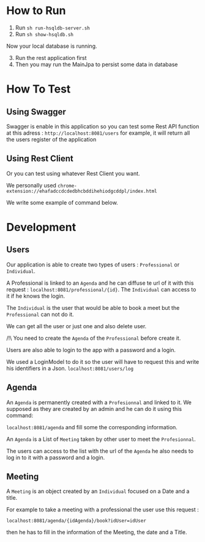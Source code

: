# How to Run

1. Run  `sh run-hsqldb-server.sh` 
2. Run `sh show-hsqldb.sh`

Now your local database is running.

3. Run the rest application first 
4. Then you may run the MainJpa to persist some data in database

# How To Test

## Using Swagger 

Swagger is enable in this application so you can test some Rest API function 
at this adress : `http://localhost:8081/users` for example, it will return all 
the users register of the application

## Using Rest Client

Or you can test using whatever Rest Client you want.

We personally used `chrome-extension://ehafadccdcdedbhcbddihehiodgcddpl/index.html`

We write some example of command below.

# Development 

 ## Users

Our application is able to create two types of users : `Professional` or `Individual`.

A Professional is linked to an `Agenda` and he can diffuse te url of it with this request :
`localhost:8081/professional/{id}`.
The `Individual` can access to it if he knows the login.

The `Individual` is the user that would be able to book a meet but the `Professional` can not do it.

We can get all the user or just one and also delete user.

/!\ You need to create the `Agenda` of the `Professional` before create it.  

Users are also able to login to the app with a password and a login.

We used a LoginModel to do it so the user will have to request this and write his identifiers in a Json.
`localhost:8081/users/log`

## Agenda 

An `Agenda` is permanently created with a `Profesionnal` and linked to it.
We supposed as they are created by an admin and he can do it using this command: 

`localhost:8081/agenda` and fill some the corresponding information.

An `Agenda` is a List of `Meeting` taken by other user to meet
the `Profesionnal`.

The users can access to the list with the url of the `Agenda` he also needs
to log in to it with a password and a login.

## Meeting

A `Meeting` is an object created by an `Individual` focused on a Date and a title.

For example to take a meeting with a professional the user use this request :

`localhost:8081/agenda/{idAgenda}/book?idUser=idUser`

then he has to fill in the information of the Meeting, 
the date and a Title. 

